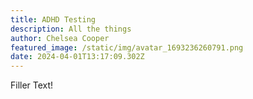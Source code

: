 ```yaml
---
title: ADHD Testing
description: All the things
author: Chelsea Cooper
featured_image: /static/img/avatar_1693236260791.png
date: 2024-04-01T13:17:09.302Z
---
```

Filler Text!